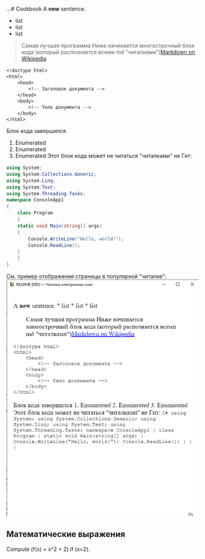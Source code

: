 ...# Cookbook
A **new** sentence.
* list
* list
* list

> Самая лучшая программа 
Ниже начинается многострочный блок кода (который распознается всеми md "читалками")[Markdown on Wikipedia](https://ru.wikipedia.org/wiki/Markdown)

    <!doctype html>
    <html>
        <head>
            <!-- Заголовок документа -->
        </head>
        <body>
            <!-- Тело документа -->
        </body>
    </html>

Блок кода завершился
1. Enumerated
2. Enumerated
3. Enumerated
Этот блок кода может не читаться "читалками" не Гит:
```C#
using System;
using System.Collections.Generic;
using System.Linq;
using System.Text;
using System.Threading.Tasks;
namespace ConsoleApp1
{
    class Program
    {
    static void Main(string[] args)
    {
        Console.WriteLine("Hello, world!");
        Console.ReadLine();
    }
    }
}
```
См. пример отображения страницы в популярной "читалке":
![Код программы не отображается](https://github.com/justjune/Cookbook/blob/main/BadMarkdown.png)
## Математические выражения
Compute \(f(x) = x^2 + 2\) if \(x=2\).